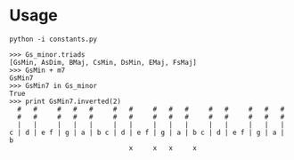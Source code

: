 # Usage
    
    python -i constants.py
    
    >>> Gs_minor.triads
    [GsMin, AsDim, BMaj, CsMin, DsMin, EMaj, FsMaj]
    >>> GsMin + m7
    GsMin7
    >>> GsMin7 in Gs_minor
    True
    >>> print GsMin7.inverted(2)
      #   #     #   #   #     #   #     #   #   #     #   #     #   #   #   
      #   #     #   #   #     #   #     #   #   #     #   #     #   #   #   
      |   |     |   |   |     |   |     |   |   |     |   |     |   |   |   
    c | d | e f | g | a | b c | d | e f | g | a | b c | d | e f | g | a | b 
                                  x     x   x     x
